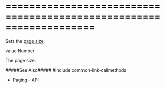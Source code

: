 ===================================================================
===================================================================

<!--shortDescription-->
Sets the [page size]({basewidgetpath}/Configuration/paging/#pageSize).
<!--/shortDescription-->

<!--paramName1-->value<!--/paramName1-->
<!--paramType1-->Number<!--/paramType1-->
<!--paramDescription1-->
The page size.
<!--/paramDescription1-->

<!--fullDescription-->
#####See Also#####
#include common-link-callmethods
- [Paging - API](/Documentation/Guide/Widgets/{WidgetName}/Paging/#API)
<!--/fullDescription-->